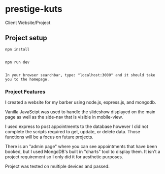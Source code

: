 # prestige-kuts

Client Website/Project

## Project setup

```
npm install


npm run dev


In your browser searchbar, type: "localhost:3000" and it should take you to the homepage.

```

### Project Features

I created a website for my barber using node.js, express.js, and mongodb.

Vanilla JavaScipt was used to handle the slideshow displayed on the main page as well as the side-nav that is visible in mobile-view.

I used express to post appointments to the database however I did not complete the scripts required to get, update, or delete data. Those functions will be a focus on future projects.

There is an "admin page" where you can see appointments that have been booked, but I used MongoDB's built in "charts" tool to display them. It isn't a project requirement so I only did it for aesthetic
purposes.

Project was tested on multiple devices and passed.


```
